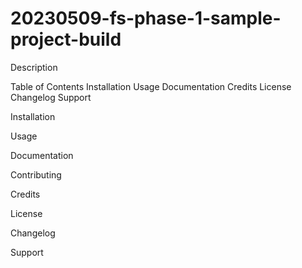 # 20230509-fs-phase-1-sample-project-build

Description

Table of Contents
Installation
Usage
Documentation
Credits
License
Changelog
Support

Installation

Usage

Documentation

Contributing

Credits

License

Changelog

Support
